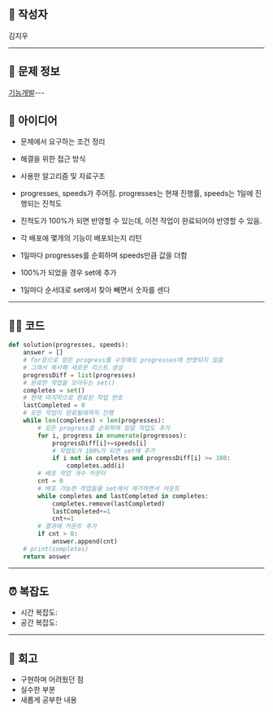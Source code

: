 
## 👤 작성자
김지우

---

## 🧩 문제 정보
<!-- [문제 제목](문제 링크) 형식으로 작성하세요 -->
[기능개발](https://school.programmers.co.kr/tryouts/198616/challenges)---

## 💭 아이디어
- 문제에서 요구하는 조건 정리
- 해결을 위한 접근 방식
- 사용한 알고리즘 및 자료구조

- progresses, speeds가 주어짐. progresses는 현재 진행률, speeds는 1일에 진행되는 진척도
- 진척도가 100%가 되면 반영할 수 있는데, 이전 작업이 완료되어야 반영할 수 있음.
- 각 배포에 몇개의 기능이 배포되는지 리턴
- 1일마다 progresses를 순회하며 speeds만큼 값을 더함
- 100%가 되었을 경우 set에 추가
- 1일마다 순서대로 set에서 찾아 빼면서 숫자를 센다
---

## 🧑‍💻 코드
<!-- 작성한 코드를 백틱으로 감싸 넣어주세요 --> 
```python
def solution(progresses, speeds):
    answer = []
    # for문으로 얻은 progress를 수정해도 progresses에 반영되지 않음
    # 그래서 복사해 새로운 리스트 생성
    progressDiff = list(progresses)
    # 완료한 작업을 모아두는 set()
    completes = set()
    # 현재 마지막으로 완료된 작업 번호 
    lastCompleted = 0
    # 모든 작업이 완료될때까지 진행 
    while len(completes) < len(progresses):
        # 모든 progress를 순회하며 일일 작업도 추가
        for i, progress in enumerate(progresses):
            progressDiff[i]+=speeds[i]
            # 작업도가 100%가 되면 set에 추가
            if i not in completes and progressDiff[i] >= 100:
                completes.add(i)
        # 배포 작업 개수 카운터
        cnt = 0
        # 배포 가능한 작업들을 set에서 제거하면서 카운트
        while completes and lastCompleted in completes:
            completes.remove(lastCompleted)
            lastCompleted+=1
            cnt+=1
        # 결과에 카운트 추가
        if cnt > 0:
            answer.append(cnt)
    # print(completes)
    return answer
```


---

## ⏰ 복잡도
- 시간 복잡도: 
- 공간 복잡도: 

---

## 📝 회고
- 구현하며 어려웠던 점
- 실수한 부분
- 새롭게 공부한 내용
